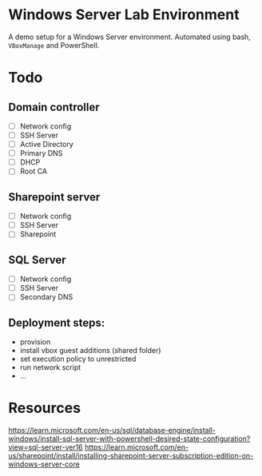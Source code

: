 # Windows Server Lab Environment

A demo setup for a Windows Server environment. Automated using bash, `VBoxManage` and PowerShell. 

# Todo

## Domain controller

- [ ] Network config
- [ ] SSH Server
- [ ] Active Directory
- [ ] Primary DNS 
- [ ] DHCP
- [ ] Root CA

## Sharepoint server

- [ ] Network config
- [ ] SSH Server
- [ ] Sharepoint

## SQL Server

- [ ] Network config
- [ ] SSH Server
- [ ] Secondary DNS

## Deployment steps:

- provision
- install vbox guest additions (shared folder)
- set execution policy to unrestricted
- run network script
- ...

# Resources 

https://learn.microsoft.com/en-us/sql/database-engine/install-windows/install-sql-server-with-powershell-desired-state-configuration?view=sql-server-ver16
https://learn.microsoft.com/en-us/sharepoint/install/installing-sharepoint-server-subscription-edition-on-windows-server-core
